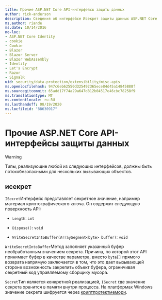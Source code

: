 ```yaml
---
title: Прочие ASP.NET Core API-интерфейсы защиты данных
author: rick-anderson
description: Сведения об интерфейсе Исекрет защиты данных ASP.NET Core.
ms.author: riande
ms.date: 10/14/2016
no-loc:
- ASP.NET Core Identity
- cookie
- Cookie
- Blazor
- Blazor Server
- Blazor WebAssembly
- Identity
- Let's Encrypt
- Razor
- SignalR
uid: security/data-protection/extensibility/misc-apis
ms.openlocfilehash: 947c6eb62550d325492365ece84d45a14845888f
ms.sourcegitcommit: 65add17f74a29a647d812b04517e46cbc78258f9
ms.translationtype: MT
ms.contentlocale: ru-RU
ms.lasthandoff: 08/19/2020
ms.locfileid: "88630917"
---
```

# <a name="miscellaneous-aspnet-core-data-protection-apis"></a>Прочие ASP.NET Core API-интерфейсы защиты данных

<a name="data-protection-extensibility-mics-apis"></a>

>[!WARNING]
> Типы, реализующие любой из следующих интерфейсов, должны быть потокобезопасными для нескольких вызывающих объектов.

## <a name="isecret"></a>исекрет

`ISecret`Интерфейс представляет секретное значение, например материал криптографического ключа. Он содержит следующую поверхность API:

* `Length`: `int`

* `Dispose()`: `void`

* `WriteSecretIntoBuffer(ArraySegment<byte> buffer)`: `void`

`WriteSecretIntoBuffer`Метод заполняет указанный буфер необработанным значением секрета. Причина, по которой этот API принимает буфер в качестве параметра, вместо `byte[]` прямого возврата напрямую заключается в том, что это дает вызывающей стороне возможность закрепить объект буфера, ограничивая секретный код управляемому сборщику мусора.

`Secret`Тип является конкретной реализацией, `ISecret` где значение секрета хранится в памяти внутри процесса. На платформах Windows значение секрета шифруется через [криптпротектмемори](/windows/win32/api/dpapi/nf-dpapi-cryptprotectmemory).

